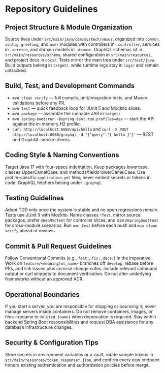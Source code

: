 # Repository Guidelines

## Project Structure & Module Organization
Source lives under `src/main/java/com/systech/nexus`, organized into `common`, `config`, `greeting`, and `user` modules with controllers in `.controller`, services in `.service`, and domain models in `.domain`. GraphQL schemas sit in `src/main/resources/schema`, shared configuration in `src/main/resources`, and project docs in `docs/`. Tests mirror the main tree under `src/test/java`. Build outputs belong in `target/`, while runtime logs stay in `logs/` and remain untracked.

## Build, Test, and Development Commands
- `mvn clean verify` — full compile, unit/integration tests, and Maven validations before any PR.
- `mvn test` — quick feedback loop for JUnit 5 and Mockito slices.
- `mvn package` — assemble the runnable JAR in `target/`.
- `mvn spring-boot:run -Dspring-boot.run.profiles=dev` — start the API against the in-memory H2 profile.
- `curl http://localhost:8080/api/hello` and `curl -X POST http://localhost:8080/graphql -d '{"query":"{ hello }"}'` — REST and GraphQL smoke checks.

## Coding Style & Naming Conventions
Target Java 17 with four-space indentation. Keep packages lowercase, classes UpperCamelCase, and methods/fields lowerCamelCase. Use profile-specific `application.yml` files; never embed secrets or tokens in code. GraphQL fetchers belong under `.graphql`.

## Testing Guidelines
Adopt TDD only once the system is stable and no open regressions remain. Tests use JUnit 5 with Mockito. Name classes `*Test`, mirror source packages, prefer `@WebMvcTest` for controller slices, and use `@SpringBootTest` for cross-module scenarios. Run `mvn test` before each push and `mvn clean verify` ahead of reviews.

## Commit & Pull Request Guidelines
Follow Conventional Commits (e.g., `feat:`, `fix:`, `docs:`) in the imperative. Work on `feature/<meaningful_name>` branches off `develop`, rebase before PRs, and link issues plus concise change notes. Include relevant command output or curl snippets to document verification. Do not alter underlying frameworks without an approved ADR.

## Operational Boundaries
If you start a server, you are responsible for stopping or bouncing it; never manage servers inside containers. Do not remove containers, images, or files—rename to `deleted_{name}` when deprecation is required. Stay within backend Spring Boot responsibilities and request DBA assistance for any database infrastructure changes.

## Security & Configuration Tips
Store secrets in environment variables or a vault, rotate sample tokens in `src/main/resources/token_response*.json`, and confirm every new endpoint honors existing authentication and authorization policies before merge.
